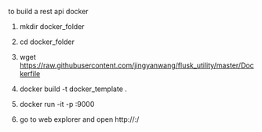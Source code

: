 to build a rest api docker

1. mkdir docker_folder

2. cd docker_folder

3. wget https://raw.githubusercontent.com/jingyanwang/flusk_utility/master/Dockerfile

4. docker build -t docker_template .

5. docker run -it -p <port number>:9000 <docker id>

6. go to web explorer and open http://<sever ip>:<port number>/

